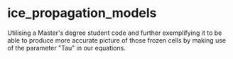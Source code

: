 # ice_propagation_models
Utilising a Master's degree student code and further exemplifying it to be able to produce more accurate picture of those frozen cells by making use of the parameter "Tau" in our equations.
